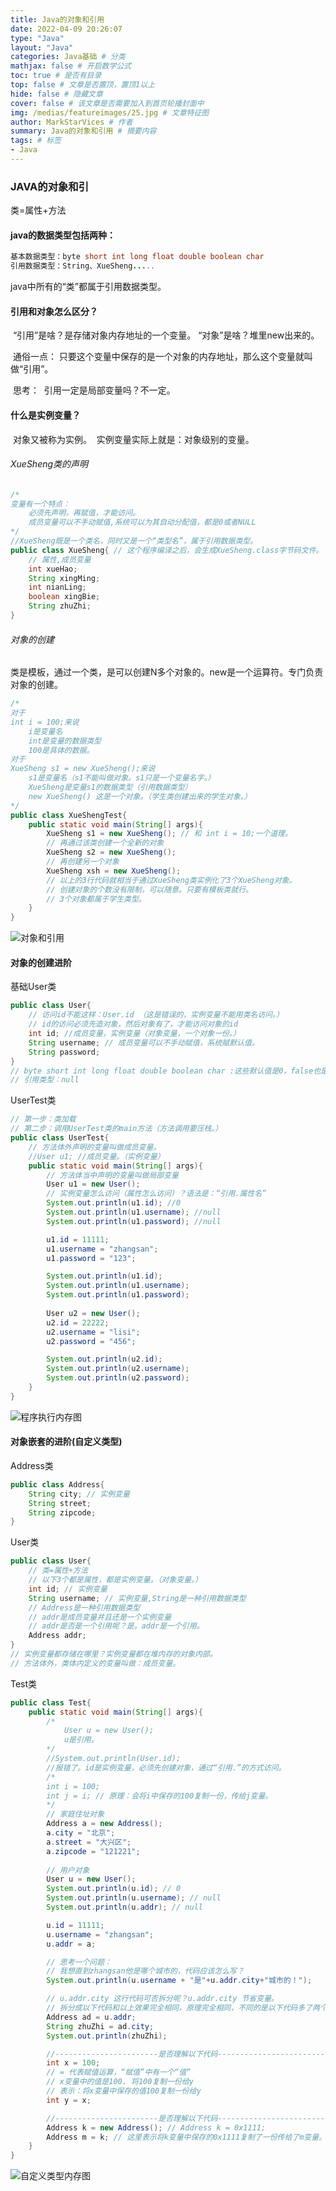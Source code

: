```yaml
---
title: Java的对象和引用
date: 2022-04-09 20:26:07
type: "Java"
layout: "Java"
categories: Java基础 # 分类
mathjax: false # 开启数学公式
toc: true # 是否有目录
top: false # 文章是否置顶，置顶1以上
hide: false # 隐藏文章
cover: false # 该文章是否需要加入到首页轮播封面中
img: /medias/featureimages/25.jpg # 文章特征图
author: MarkStarVices # 作者
summary: Java的对象和引用 # 摘要内容
tags: # 标签
- Java
---
```


### JAVA的对象和引

类=属性+方法

#### java的数据类型包括两种：

```java
基本数据类型：byte short int long float double boolean char
引用数据类型：String、XueSheng.....
```

java中所有的“类”都属于引用数据类型。

#### 引用和对象怎么区分？

​	“引用”是啥？是存储对象内存地址的一个变量。
​	“对象”是啥？堆里new出来的。

​	通俗一点：
​	只要这个变量中保存的是一个对象的内存地址，那么这个变量就叫做“引用”。

​	思考：
​		引用一定是局部变量吗？不一定。

#### 什么是实例变量？

​	对象又被称为实例。
​	实例变量实际上就是：对象级别的变量。

###### XueSheng类的声明

```java
/*		
变量有一个特点：
	必须先声明，再赋值，才能访问。
	成员变量可以不手动赋值,系统可以为其自动分配值，都是0或者NULL
*/
//XueSheng既是一个类名，同时又是一个“类型名”，属于引用数据类型。
public class XueSheng{ // 这个程序编译之后，会生成XueSheng.class字节码文件。
	// 属性,成员变量
	int xueHao;
	String xingMing;
	int nianLing;
	boolean xingBie;
	String zhuZhi;
}
```

###### 对象的创建

类是模板，通过一个类，是可以创建N多个对象的。new是一个运算符。专门负责对象的创建。

```java
/*
对于
int i = 100;来说
	i是变量名
	int是变量的数据类型
	100是具体的数据。
对于
XueSheng s1 = new XueSheng();来说
	s1是变量名（s1不能叫做对象。s1只是一个变量名字。）
	XueSheng是变量s1的数据类型（引用数据类型）
	new XueSheng() 这是一个对象。（学生类创建出来的学生对象。）
*/
public class XueShengTest{
	public static void main(String[] args){
		XueSheng s1 = new XueSheng(); // 和 int i = 10;一个道理。
		// 再通过该类创建一个全新的对象
		XueSheng s2 = new XueSheng();
		// 再创建另一个对象
		XueSheng xsh = new XueSheng();
		// 以上的3行代码就相当于通过XueSheng类实例化了3个XueSheng对象。
		// 创建对象的个数没有限制，可以随意。只要有模板类就行。
		// 3个对象都属于学生类型。
	}
}
```

![对象和引用](./对象和引用.png)

#### 对象的创建进阶

基础User类

```java
public class User{
	// 访问id不能这样：User.id （这是错误的，实例变量不能用类名访问。）
	// id的访问必须先造对象，然后对象有了，才能访问对象的id
	int id; //成员变量，实例变量（对象变量，一个对象一份。）
	String username; // 成员变量可以不手动赋值，系统赋默认值。
	String password;
}
// byte short int long float double boolean char :这些默认值是0，false也是0
// 引用类型：null
```

UserTest类

```java
// 第一步：类加载
// 第二步：调用UserTest类的main方法（方法调用要压栈。）
public class UserTest{
	// 方法体外声明的变量叫做成员变量。
	//User u1; //成员变量。（实例变量）
	public static void main(String[] args){
		// 方法体当中声明的变量叫做局部变量
		User u1 = new User();
		// 实例变量怎么访问（属性怎么访问）？语法是：“引用.属性名”
		System.out.println(u1.id); //0
		System.out.println(u1.username); //null
		System.out.println(u1.password); //null

		u1.id = 11111;
		u1.username = "zhangsan";
		u1.password = "123";

		System.out.println(u1.id);
		System.out.println(u1.username);
		System.out.println(u1.password);
		
		User u2 = new User();
		u2.id = 22222;
		u2.username = "lisi";
		u2.password = "456";

		System.out.println(u2.id);
		System.out.println(u2.username);
		System.out.println(u2.password);
	}
}
```

![程序执行内存图](./程序执行内存图.png)

#### 对象嵌套的进阶(自定义类型)

Address类

```java
public class Address{
	String city; // 实例变量
	String street;
	String zipcode;
}
```

User类

```java
public class User{
	// 类=属性+方法
	// 以下3个都是属性，都是实例变量。（对象变量。）
	int id; // 实例变量
	String username; // 实例变量,String是一种引用数据类型
	// Address是一种引用数据类型
	// addr是成员变量并且还是一个实例变量
	// addr是否是一个引用呢？是。addr是一个引用。
	Address addr; 
}
// 实例变量都存储在哪里？实例变量都在堆内存的对象内部。
// 方法体外，类体内定义的变量叫做：成员变量。
```

Test类

```java
public class Test{
	public static void main(String[] args){
		/*
			User u = new User();
			u是引用。
		*/
		//System.out.println(User.id);
        //报错了。id是实例变量，必须先创建对象，通过“引用.”的方式访问。
		/*
		int i = 100;
		int j = i; // 原理：会将i中保存的100复制一份，传给j变量。
		*/
		// 家庭住址对象
		Address a = new Address();
		a.city = "北京";
		a.street = "大兴区";
		a.zipcode = "121221";
		
		// 用户对象
		User u = new User();
		System.out.println(u.id); // 0
		System.out.println(u.username); // null
		System.out.println(u.addr); // null

		u.id = 11111;
		u.username = "zhangsan";
		u.addr = a;

		// 思考一个问题：
		// 我想直到zhangsan他是哪个城市的，代码应该怎么写？
		System.out.println(u.username + "是"+u.addr.city+"城市的！");

		// u.addr.city 这行代码可否拆分呢？u.addr.city 节省变量。
		// 拆分成以下代码和以上效果完全相同，原理完全相同，不同的是以下代码多了两个变量。
		Address ad = u.addr;
		String zhuZhi = ad.city;
		System.out.println(zhuZhi);

		//-----------------------是否理解以下代码---------------------------
		int x = 100;
		// = 代表赋值运算，“赋值”中有一个“值”
		// x变量中的值是100. 将100复制一份给y
		// 表示：将x变量中保存的值100复制一份给y
		int y = x;

		//-----------------------是否理解以下代码---------------------------
		Address k = new Address(); // Address k = 0x1111;
		Address m = k; // 这里表示将k变量中保存的0x1111复制了一份传给了m变量。
	}
}
```

![自定义类型内存图](./自定义类型内存图.png)

